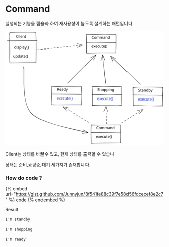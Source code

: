 # Command

실행되는 기능을 캡슐화 하여 재사용성이 높도록 설계하는 패턴입니다



<img src="../../.gitbook/assets/file.drawing (5) (1).svg" alt="command" class="gitbook-drawing">

Client는 상태를 바꿀수 있고,  현재 상태를 출력할 수 있습니

상태는 준비,쇼핑중,대기 세가지가 존재합니다.



### How do code ?

{% embed url="https://gist.github.com/Junnyjun/8f541fe88c39f7e58d56fdcecef8e2c7" %}
code
{% endembed %}

Result&#x20;

```basic
I'm standby

I'm shopping

I'm ready
```
